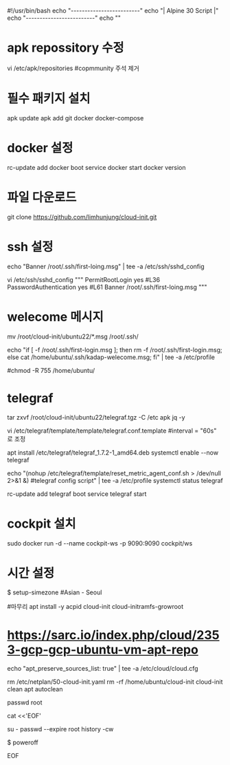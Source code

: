 #!/usr/bin/bash
echo "-------------------------"
echo "| Alpine 30 Script |"
echo "-------------------------"
echo ""

# apk repossitory 수정 
vi /etc/apk/repositories #copmmunity 주석 제거 

# 필수 패키지 설치 
apk update
apk add git docker docker-compose

# docker 설정
rc-update add docker boot
service docker start
docker version

# 파일 다운로드 
git clone https://github.com/limhunjung/cloud-init.git

# ssh 설정
echo "Banner /root/.ssh/first-loing.msg" | tee -a /etc/ssh/sshd_config

vi /etc/ssh/sshd_config
"""
PermitRootLogin yes #L36
PasswordAuthentication yes #L61
Banner /root/.ssh/first-loing.msg 
"""

# welecome 메시지 
mv /root/cloud-init/ubuntu22/*.msg /root/.ssh/

echo "if [ -f /root/.ssh/first-login.msg ]; then rm -f /root/.ssh/first-login.msg; else cat /home/ubuntu/.ssh/kadap-welecome.msg; fi" | tee -a /etc/profile

#chmod -R 755 /home/ubuntu/

# telegraf
tar zxvf /root/cloud-init/ubuntu22/telegraf.tgz -C /etc
apk jq -y

vi /etc/telegraf/template/template/telegraf.conf.template  #interval = "60s" 로 조정

apt install /etc/telegraf/telegraf_1.7.2-1_amd64.deb
systemctl enable --now telegraf  

echo "(nohup /etc/telegraf/template/reset_metric_agent_conf.sh > /dev/null 2>&1 &) #telegraf config script" | tee -a /etc/profile
systemctl status telegraf

rc-update add telegraf boot
service telegraf start


# cockpit 설치 
sudo docker run -d --name cockpit-ws -p 9090:9090 cockpit/ws


# 시간 설정 
$ setup-simezone #Asian - Seoul

#마무리 
apt install -y acpid cloud-init cloud-initramfs-growroot

# https://sarc.io/index.php/cloud/2353-gcp-gcp-ubuntu-vm-apt-repo
echo "apt_preserve_sources_list: true" | tee -a /etc/cloud/cloud.cfg

rm /etc/netplan/50-cloud-init.yaml
rm -rf /home/ubuntu/cloud-init
cloud-init clean
apt autoclean

passwd root

cat <<'EOF'

su - 
passwd --expire root 
history -cw  

$ poweroff

EOF
